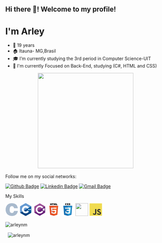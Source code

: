 ## Hi there 👋! Welcome to my profile!

# I'm Arley

- 👨 19 years                              
- 🏠 Itauna- MG,Brasil 
- 🎓 I’m currently studying the 3rd period in Computer Science-UIT
- 🎯 I'm currently Focused on Back-End, studying (C#, HTML and CSS)  

<p align="center"><img src="https://noclinks.net/assets/img/softwaredev.gif" width="300" height="300" /></p>


Follow me on my social networks:

[![Github Badge](https://img.shields.io/badge/-Github-000?style=flat-square&logo=Github&logoColor=white&link=link_do_seu_perfil_no_github)](https://github.com/arleynm)
[![Linkedin Badge](https://img.shields.io/badge/-LinkedIn-blue?style=flat-square&logo=Linkedin&logoColor=white&link=link_do_seu_perfil_no_linkedin)](https://www.linkedin.com/in/arley-augusto-e-silva-4312bb1a2/)
[![Gmail Badge](https://img.shields.io/badge/-Gmail-c14438?style=flat-square&logo=Gmail&logoColor=white&link=mailto:seu_email)](arleyaugusto5@gmail)

My Skills

<img src="https://raw.githubusercontent.com/devicons/devicon/master/icons/c/c-original.svg" width="40" height="40" /> <img src="https://raw.githubusercontent.com/devicons/devicon/master/icons/cplusplus/cplusplus-original.svg" width="40" height="40" /> <img src="https://raw.githubusercontent.com/devicons/devicon/master/icons/csharp/csharp-original.svg" width="40" height="40" /> <img src="https://raw.githubusercontent.com/devicons/devicon/master/icons/html5/html5-original-wordmark.svg" width="40" height="40" /> <img src="https://raw.githubusercontent.com/devicons/devicon/master/icons/css3/css3-original-wordmark.svg" width="40" height="40" /> <img src="https://reactnative.dev/img/header_logo.svg" width="40" height="40" /> <img src="https://raw.githubusercontent.com/devicons/devicon/master/icons/javascript/javascript-original.svg" width="40" height="40" /> 

<img align="center" src="https://github-readme-stats.vercel.app/api?username=arleynm&show_icons=true&theme=dracula&locale=en" alt="arleynm" /></p> &nbsp;
<img align="center" src="https://github-readme-stats.vercel.app/api/top-langs?username=arleynm&show_icons=true&theme=dracula&locale=en&layout=compact" alt="arleynm" /></p>



